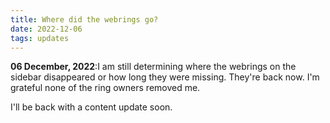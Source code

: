 ```yaml
---
title: Where did the webrings go?
date: 2022-12-06
tags: updates
---
```


**06 December, 2022**:I am still determining where the webrings on the sidebar disappeared or how long they were missing. They're back now. I'm grateful none of the ring owners removed me.

I'll be back with a content update soon.